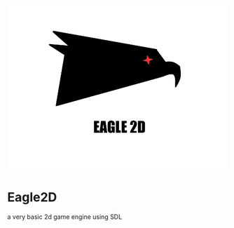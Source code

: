![Eagle2D](/resources/Eagle2d_cropped.png?raw=true "Eagle2D")

# Eagle2D
a very basic 2d game engine using SDL
